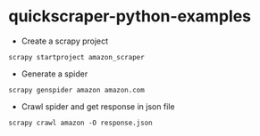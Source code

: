 # quickscraper-python-examples

- Create a scrapy project
```
scrapy startproject amazon_scraper
```

- Generate a spider
```
scrapy genspider amazon amazon.com
```

- Crawl spider and get response in json file
```
scrapy crawl amazon -O response.json
```

